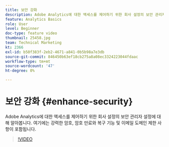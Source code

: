 ```yaml
---
title: 보안 강화
description: Adobe Analytics에 대한 액세스를 제어하기 위한 회사 설정의 보안 관리자 설정에 대해 알아봅니다.
feature: Analytics Basics
role: User
level: Beginner
doc-type: feature video
thumbnail: 25458.jpg
team: Technical Marketing
kt: 2366
exl-id: b50f383f-2eb2-4671-a841-0b5b98a7e3db
source-git-commit: 846450b63ef18cb275a8a08ec3324223044fdaac
workflow-type: tm+mt
source-wordcount: '47'
ht-degree: 0%

---
```


# 보안 강화 {#enhance-security}

Adobe Analytics에 대한 액세스를 제어하기 위한 회사 설정의 보안 관리자 설정에 대해 알아봅니다. 여기에는 강력한 암호, 암호 만료와 복구 기능 및 이메일 도메인 제한 사항이 포함됩니다.

>[!VIDEO](https://video.tv.adobe.com/v/25458/?quality=12)
